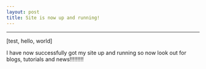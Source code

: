 ```yaml
---
layout: post
title: Site is now up and running!
---
```


---
[test, hello, world]

I have now successfully got my site up and running so now look out for blogs, tutorials and news!!!!!!!!!
